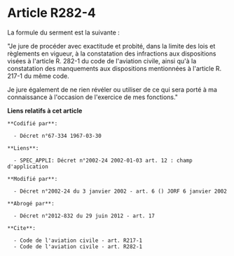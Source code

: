 # Article R282-4

La formule du serment est la suivante :

"Je jure de procéder avec exactitude et probité, dans la limite des lois et règlements en vigueur, à la constatation des
infractions aux dispositions visées à l'article R. 282-1 du code de l'aviation civile, ainsi qu'à la constatation des
manquements aux dispositions mentionnées à l'article R. 217-1 du même code.

Je jure également de ne rien révéler ou utiliser de ce qui sera porté à ma connaissance à l'occasion de l'exercice de mes
fonctions."

**Liens relatifs à cet article**

	**Codifié par**:

	  - Décret n°67-334 1967-03-30

	**Liens**:

	  - SPEC_APPLI: Décret n°2002-24 2002-01-03 art. 12 : champ d'application

	**Modifié par**:

	  - Décret n°2002-24 du 3 janvier 2002 - art. 6 () JORF 6 janvier 2002

	**Abrogé par**:

	  - Décret n°2012-832 du 29 juin 2012 - art. 17

	**Cite**:

	  - Code de l'aviation civile - art. R217-1
	  - Code de l'aviation civile - art. R282-1
